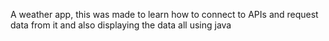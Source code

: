 A weather app, this was made to learn how to connect to APIs and request data from it and also displaying the data all using java
